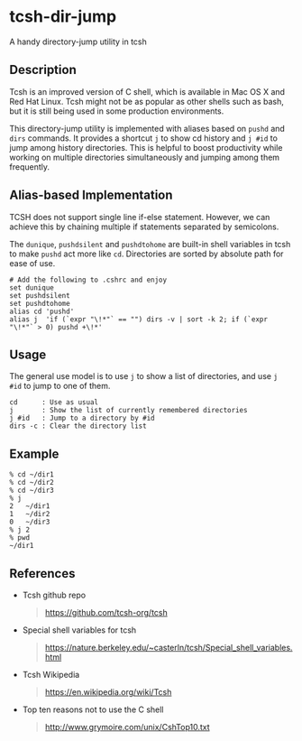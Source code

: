 # tcsh-dir-jump
A handy directory-jump utility in tcsh

## Description
Tcsh is an improved version of C shell, which is available in Mac OS X
and Red Hat Linux. Tcsh might not be as popular as other shells such as bash,
but it is still being used in some production environments. 

This directory-jump utility is implemented with aliases based on `pushd` and
`dirs` commands. It provides a shortcut `j` to show cd history and `j #id` to
jump among history directories. This is helpful to boost productivity while
working on multiple directories simultaneously and jumping among them frequently.

## Alias-based Implementation
TCSH does not support single line if-else statement. However, we can
achieve this by chaining multiple if statements separated by semicolons.

The `dunique`, `pushdsilent` and `pushdtohome` are built-in shell variables
in tcsh to make `pushd` act more like `cd`.
Directories are sorted by absolute path for ease of use.

```
# Add the following to .cshrc and enjoy
set dunique
set pushdsilent
set pushdtohome
alias cd 'pushd'
alias j  'if (`expr "\!*"` == "") dirs -v | sort -k 2; if (`expr "\!*"` > 0) pushd +\!*'
```

## Usage
The general use model is to use `j` to show a list of directories, and use `j #id` to jump to one of them.
```
cd      : Use as usual
j       : Show the list of currently remembered directories
j #id   : Jump to a directory by #id
dirs -c : Clear the directory list
```

## Example
```
% cd ~/dir1
% cd ~/dir2
% cd ~/dir3
% j
2	~/dir1
1	~/dir2
0	~/dir3
% j 2
% pwd
~/dir1
```

## References
* Tcsh github repo
  > https://github.com/tcsh-org/tcsh
* Special shell variables for tcsh
  > https://nature.berkeley.edu/~casterln/tcsh/Special_shell_variables.html
* Tcsh Wikipedia
  > https://en.wikipedia.org/wiki/Tcsh
* Top ten reasons not to use the C shell
  > http://www.grymoire.com/unix/CshTop10.txt
